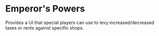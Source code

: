 # Emperor's Powers
Provides a UI that special players can use to levy increased/decreased
taxes or rents against specific shops.